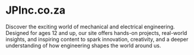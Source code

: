 # JPInc.co.za
Discover the exciting world of mechanical and electrical engineering. Designed for ages 12 and up, our site offers hands-on projects, real-world insights, and inspiring content to spark innovation, creativity, and a deeper understanding of how engineering shapes the world around us.
